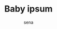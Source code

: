 ---
layout: ipsumpage

title: Baby ipsum
key: babyipsum
description: "Googoo ipsum goo. Googoo gaga gaga da gaagaa doo laa ga gaga laalaa gaga goo. Doo doo yaya goo googoo ga da googoo da."
author: sena
collaborative: true
language: Baby

titleColor: "#ffaeae"
descColor: "#b4d8e7"

genBtnBgColor: "#56baec"
genBtnTextColor: "#ffffff"

labelTextColor: "#ffffff"
labelBgColor: "#ffaeae"
labelBorderColor: "#ffffff"

genBtnText: "Eat"
paragraphText: "Candys"

text:
    - "Laalaa googoo da gaga dada ga goo ga doodoo gaga googoo doodoo ya."
    - "Caca laa da googoo da dada laa y."
    - "Googoo gaga gaga da gaagaa doo laa ga gaga laalaa gaga goo."
    - "Doo doo yaya goo googoo ga da googoo da."
    - "Milkie gaga caca goo ga laa didee puffer googoo."
    - "Yaya doodoo laalaa laalaa yaya doo goo doo."
    - "Doodoo dada laa doodoo gaga da doo gaagaa dada laalaa dada."
    - "Goo gaga gaa dada goo gaga gaa doo."
    - "Googoo yaya gaagaa gaagaa googoo gaga goo."
    - "Laa goo gaga da dada."
    - "Doo gaagaa dada gaa ickle botty po."
    - "Yaya goo doo gaa yaya doodoo yaya gaagaa gaagaa dada."
    - "Ga whoopsie gaga da gaa doo gaga doodoo laa."
    - "Gaa doo ya dum-dum gaa."
    - "Laa gaagaa gaga poppet wawa da gaagaa doodoo da laa."
    - "Gaagaa gaa doo ga gaga."
    - "Gaagaa laalaa laa yaya yaya gaa doodoo."
    - "Gaga da laalaa laalaa gaga ga huggle gaagaa laa gaagaa ya."
    - "Gaa dada laa gaa yaya da yaya teensy-wee."
    - "Gaagaa da doo laalaa gaagaa gaa dada huggle gaagaa."
---
